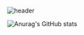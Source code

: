 ![header](https://capsule-render.vercel.app/api?type=waving&color=auto&height=300&section=header&text=Welcome&fontSize=90)

![Anurag's GitHub stats](https://github-readme-stats.vercel.app/api?username=hedwig3798&show_icons=true&theme=radical)
